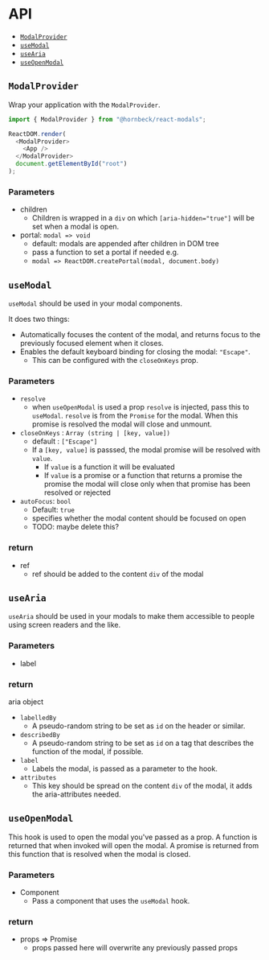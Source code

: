 # API

- [`ModalProvider`](#ModalProvider)
- [`useModal`](#useModal)
- [`useAria`](#useAria)
- [`useOpenModal`](#useOpenModal)

## `ModalProvider`

Wrap your application with the `ModalProvider`.

```js
import { ModalProvider } from "@hornbeck/react-modals";

ReactDOM.render(
  <ModalProvider>
    <App />
  </ModalProvider>
  document.getElementById("root")
);
```

### Parameters

- children
  - Children is wrapped in a `div` on which `[aria-hidden="true"]` will be set when a modal is open.
- portal: `modal => void`
  - default: modals are appended after children in DOM tree
  - pass a function to set a portal if needed e.g. 
  - `modal => ReactDOM.createPortal(modal, document.body)`

## `useModal`

`useModal` should be used in your modal components. 

It does two things:
- Automatically focuses the content of the modal, and returns focus to the previously focused element when it closes.
- Enables the default keyboard binding for closing the modal: `"Escape"`.
  - This can be configured with the `closeOnKeys` prop.

### Parameters

- `resolve`
  - when `useOpenModal` is used a prop `resolve` is injected, pass this to `useModal`. 
  `resolve` is from the `Promise` for the modal. When this promise is resolved the modal will close and unmount.
- `closeOnKeys` : `Array (string | [key, value])`
  - default : `["Escape"]`
  - If a `[key, value]` is passsed, the modal promise will be resolved with `value`.
    - If `value` is a function it will be evaluated
    - If `value` is a promise or a function that returns a promise the promise the modal will close only when that promise has been resolved or rejected
- `autoFocus`: `bool`
  - Default: `true`
  - specifies whether the modal content should be focused on open
  - TODO: maybe delete this?

### return

- ref
  - ref should be added to the content `div` of the modal

## `useAria`

`useAria` should be used in your modals to make them accessible to people using screen readers and the like. 

### Parameters

- label

### return

aria object
- `labelledBy`
  - A pseudo-random string to be set as `id` on the header or similar.
- `describedBy`
  - A pseudo-random string to be set as `id` on a tag that describes the function of the modal, if possible.
- `label`
  - Labels the modal, is passed as a parameter to the hook.
- `attributes`
  - This key should be spread on the content `div` of the modal, it adds the aria-attributes needed.

## `useOpenModal`

This hook is used to open the modal you've passed as a prop. A function is returned that when invoked will open the modal. A promise is returned from this function that is resolved when the modal is closed.

### Parameters

- Component
  - Pass a component that uses the `useModal` hook.

### return

- props => Promise
  - props passed here will overwrite any previously passed props
